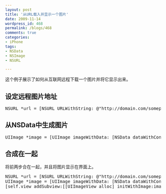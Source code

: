 ```yaml
---
layout: post
title: '从URL载入并显示一个图片'
date: 2009-11-14
wordpress_id: 468
permalink: /blogs/468
comments: true
categories:
- iPhone
tags:
- NSData
- NSImage
- NSURL

---
```

这个例子展示了如何从互联网远程下载一个图片并将它显示出来。

## 设定远程图片地址
<pre class="prettyprint linenums">
NSURL *url = [NSURL URLWithString: @"http://domain.com/somepic.png"];
</pre>

## 从NSData中生成图片
<pre class="prettyprint linenums">
UIImage *image = [UIImage imageWithData: [NSData dataWithContentsOfURL:url]];
</pre>

## 合成在一起
将前两步合在一起，并且将图片显示在界面上。
<pre class="prettyprint linenums">
NSURL *url = [NSURL URLWithString: @"http://domain.com/somepic.png"];
UIImage *image = [UIImage imageWithData: [NSData dataWithContentsOfURL:url]]; 
[self.view addSubview:[[UIImageView alloc] initWithImage:image]];
</pre>
